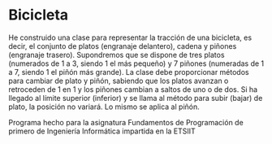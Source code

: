 # Bicicleta
He construido una clase para representar la tracción de una bicicleta, es decir, 
el conjunto de platos (engranaje delantero), cadena y piñones (engranaje trasero). 
Supondremos que se dispone de tres platos (numerados de 1 a 3, siendo 1 el más pequeño) y 
7 piñones (numeradas de 1 a 7, siendo 1 el piñón más grande). La clase debe proporcionar 
métodos para cambiar de plato y piñón, sabiendo que los platos avanzan o retroceden de 
1 en 1 y los piñones cambian a saltos de uno o de dos. Si ha llegado al límite superior (inferior)
y se llama al método para subir (bajar) de plato, la posición no variará. Lo mismo se aplica al piñón.

Programa hecho para la asignatura Fundamentos de Programación de primero de Ingeniería Informática 
impartida en la ETSIIT
